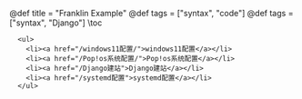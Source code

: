@def title = "Franklin Example"
@def tags = ["syntax", "code"]
@def tags = ["syntax", "Django"]
\toc
~~~
  <ul>
    <li><a href="/windows11配置/">windows11配置</a></li>
    <li><a href="/Pop!os系统配置/">Pop!os系统配置</a></li>
    <li><a href="/Django建站">Django建站</a></li>
    <li><a href="/systemd配置">systemd配置</a></li>
  </ul>
~~~